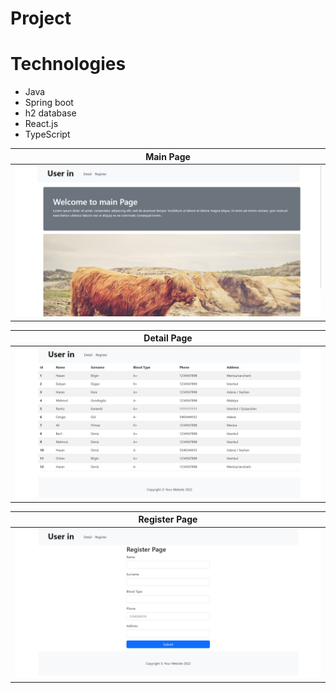 # Project

# Technologies
 - Java
 - Spring boot
 - h2 database
 - React.js
 - TypeScript



 
 | Main Page |
| ------------ |
|<img src="https://github.com/marufakan/eProject/blob/main/img/main.png" >|

|  Detail Page |
| ------------ |
|<img src="https://github.com/marufakan/eProject/blob/main/img/list.png" >|

|  Register Page |
| ------------ |
|<img src="https://github.com/marufakan/eProject/blob/main/img/register.png" >|
